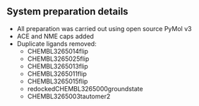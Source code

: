 ## System preparation details


* All preparation was carried out using open source PyMol v3
* ACE and NME caps added
* Duplicate ligands removed:
    * CHEMBL3265014flip
    * CHEMBL3265025flip
    * CHEMBL3265013flip
    * CHEMBL3265011flip
    * CHEMBL3265015flip
    * redockedCHEMBL3265000groundstate
    * CHEMBL3265003tautomer2
